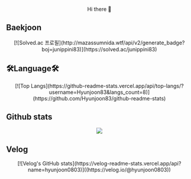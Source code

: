 <p align="center">
Hi there 👋
</p>

## Baekjoon
<p align="center">
[![Solved.ac
프로필](http://mazassumnida.wtf/api/v2/generate_badge?boj=junippini83)](https://solved.ac/junippini83)
</p>

## 🛠Language🛠
<p align="center">
[![Top Langs](https://github-readme-stats.vercel.app/api/top-langs/?username=Hyunjoon83&langs_count=8)](https://github.com/Hyunjoon83/github-readme-stats)
</p>

## Github stats
<p align="center"> 
  <img src="https://github-readme-stats.vercel.app/api?username=Hyunjoon83&theme=vue&show_icons=true"/></a>
</p>

## Velog
<p align="center">
[![Velog's GitHub stats](https://velog-readme-stats.vercel.app/api?name=hyunjoon0803)]((https://velog.io/@hyunjoon0803))
</p>

